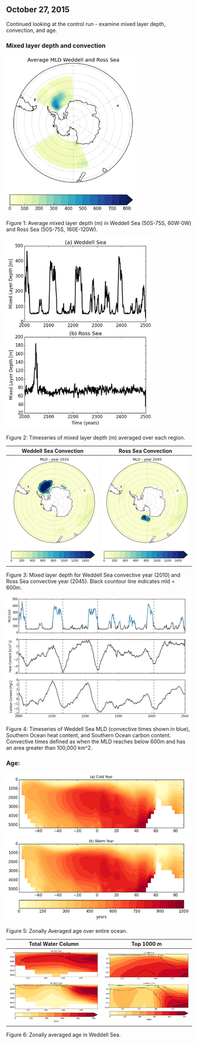 ## October 27, 2015

Continued looking at the control run - examine mixed layer depth, convection, and age. 

### Mixed layer depth and convection

<img src="files/newCO2_control_800_weddell_ross_mld_10272015.png" alt="alt text" width="350">

Figure 1: Average mixed layer depth (m) in Weddell Sea (50S-75S, 60W-0W) and Ross Sea (50S-75S, 160E-120W). 


<img src="files/newCO2_control_800_weddell_ross_mld_timeseries_10272015.png" alt="alt text" width="400">

Figure 2: Timeseries of mixed layer depth (m) averaged over each region. 


Weddell Sea Convection | Ross Sea Convection
:-------------------------:|:-------------------------:
<img src="files/newCO2_control_800_weddell_convect_10272015.png" alt="alt text" width="300"> | <img src="files/newCO2_control_800_ross_convect_10272015.png" alt="alt text" width="300">

Figure 3: Mixed layer depth for Weddell Sea convective year (2010) and Ross Sea convective year (2045). Black countour line indicates mld = 600m.


<img src="files/newCO2_control_800_weddell_mld_so_heat_carbon_ts_10272015.png" alt="alt text" width="500">

Figure 4: Timeseries of Weddell Sea MLD (convective times shown in blue), Southern Ocean heat content, and 
Southern Ocean carbon content. Convective times defined as when the MLD reaches below 600m and has an 
area greater than 100,000 km^2.  


### Age:

<img src="files/newCO2_control800_age_warm_cold_10262015.png" alt="alt text" width="500">

Figure 5: Zonally Averaged age over entire ocean.  


Total Water Column | Top 1000 m
:-------------------------:|:-------------------------:
![](files/newCO2_control800_weddell_sea_age_warm_cold_10262015.png) | ![](files/newCO2_control800_weddell_sea_age_warm_cold_top1000_10262015.png)

Figure 6: Zonally averaged age in Weddell Sea.
